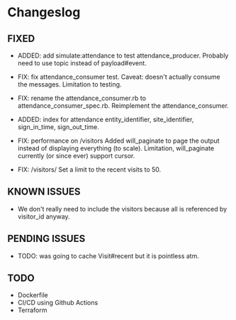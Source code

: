 # Changeslog

## FIXED

- ADDED: add simulate:attendance to test attendance_producer. Probably need to use topic instead of payload#event.

- FIX: fix attendance_consumer test. Caveat: doesn't actually consume the messages. Limitation to testing.

- FIX: rename the attendance_consumer.rb to attendance_consumer_spec.rb. Reimplement the attendance_consumer.

- ADDED: index for attendance entity_identifier, site_identifier, sign_in_time, sign_out_time.

- FIX: performance on /visitors
  Added will_paginate to page the output instead of displaying everything (to scale). Limitation, will_paginate
  currently (or since ever) support cursor.

- FIX: /visitors/<id>
  Set a limit to the recent visits to 50.

## KNOWN ISSUES

- We don't really need to include the visitors because all is referenced by visitor_id anyway.

## PENDING ISSUES

- TODO: was going to cache Visit#recent but it is pointless atm.

## TODO

- Dockerfile
- CI/CD using Github Actions
- Terraform
